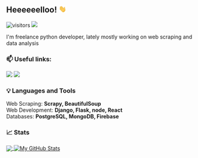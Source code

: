 
## Heeeeeelloo! <img src="./wave.gif" width="20px">

![visitors](https://visitor-badge.glitch.me/badge?page_id=velibor7)
![](https://img.shields.io/badge/OS-Linux-informational?style=flat&logo=linux&logoColor=white&color=2bbc8a)

I'm freelance python developer, lately mostly working on web scraping and data analysis


### 📫 Useful links: <br>
[<img src="https://user-images.githubusercontent.com/43258788/102266220-6e772880-3f18-11eb-90e6-f1a8a34ec90d.png" width="30px">][kaggle]
[<img src="https://user-images.githubusercontent.com/43258788/102267262-f14cb300-3f19-11eb-8a1f-f4b9a98dd94e.png" width="30px">][linkedin]


### :bulb: Languages and Tools
Web Scraping: **Scrapy, BeautifulSoup** <br>
Web Development: **Django, Flask, node, React** <br>
Databases: **PostgreSQL, MongoDB, Firebase** <br>

### :chart_with_upwards_trend: Stats
<a href="https://github.com/velibor7/velibor7">
  <img align="center" src="https://github-readme-stats.vercel.app/api/top-langs/?username=velibor7&hide=css,html&title_color=ffffff&text_color=c9cacc&icon_color=2bbc8a&bg_color=1d1f21" />
</a>
<a href="https://github.com/velibor7/velibor7">
  <img align="center" src="https://github-readme-stats.vercel.app/api?username=velibor7&show_icons=true&line_height=27&count_private=true&title_color=ffffff&text_color=c9cacc&icon_color=2bbc8a&bg_color=1d1f21" alt="My GitHub Stats" />
</a>


[kaggle]: https://www.kaggle.com/velibor7
[linkedin]: https://www.linkedin.com/in/veliborvasiljevic/
